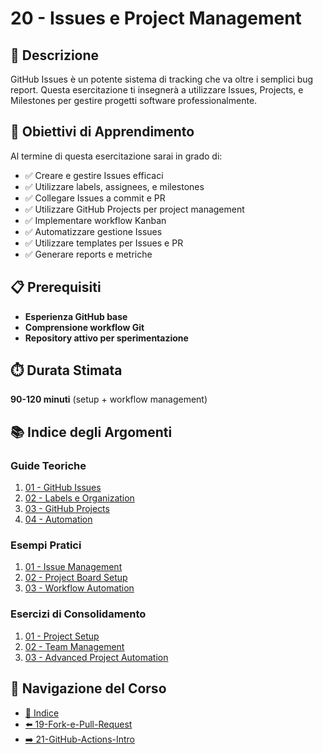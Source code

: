 # 20 - Issues e Project Management

## 📖 Descrizione

GitHub Issues è un potente sistema di tracking che va oltre i semplici bug report. Questa esercitazione ti insegnerà a utilizzare Issues, Projects, e Milestones per gestire progetti software professionalmente.

## 🎯 Obiettivi di Apprendimento

Al termine di questa esercitazione sarai in grado di:

- ✅ Creare e gestire Issues efficaci
- ✅ Utilizzare labels, assignees, e milestones
- ✅ Collegare Issues a commit e PR
- ✅ Utilizzare GitHub Projects per project management
- ✅ Implementare workflow Kanban
- ✅ Automatizzare gestione Issues
- ✅ Utilizzare templates per Issues e PR
- ✅ Generare reports e metriche

## 📋 Prerequisiti

- **Esperienza GitHub base**
- **Comprensione workflow Git**
- **Repository attivo per sperimentazione**

## ⏱️ Durata Stimata

**90-120 minuti** (setup + workflow management)

## 📚 Indice degli Argomenti

### Guide Teoriche
1. [01 - GitHub Issues](./guide/01-github-issues.md)
2. [02 - Labels e Organization](./guide/02-labels-organization.md)
3. [03 - GitHub Projects](./guide/03-github-projects.md)
4. [04 - Automation](./guide/04-automation.md)

### Esempi Pratici
1. [01 - Issue Management](./esempi/01-issue-management.md)
2. [02 - Project Board Setup](./esempi/02-project-board.md)
3. [03 - Workflow Automation](./esempi/03-workflow-automation.md)

### Esercizi di Consolidamento
1. [01 - Project Setup](./esercizi/01-project-setup.md)
2. [02 - Team Management](./esercizi/02-team-management.md)
3. [03 - Advanced Project Automation](./esercizi/03-advanced-project-automation.md)

## 🔄 Navigazione del Corso

- [📑 Indice](../README.md)
- [⬅️ 19-Fork-e-Pull-Request](../19-Fork-e-Pull-Request/README.md)
- [➡️ 21-GitHub-Actions-Intro](../21-GitHub-Actions-Intro/README.md)
